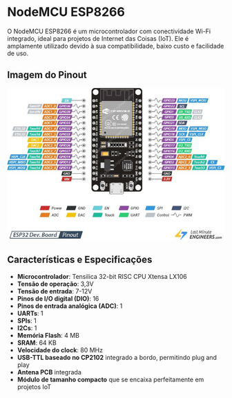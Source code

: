 # NodeMCU ESP8266

O NodeMCU ESP8266 é um microcontrolador com conectividade Wi-Fi integrado, ideal para projetos de Internet das Coisas (IoT). Ele é amplamente utilizado devido à sua compatibilidade, baixo custo e facilidade de uso.

## Imagem do Pinout
![Pinout ESP8266](pinout-esp8266.jpg)

## Características e Especificações

- **Microcontrolador**: Tensilica 32-bit RISC CPU Xtensa LX106
- **Tensão de operação**: 3,3V
- **Tensão de entrada**: 7-12V
- **Pinos de I/O digital (DIO)**: 16
- **Pinos de entrada analógica (ADC)**: 1
- **UARTs**: 1
- **SPIs**: 1
- **I2Cs**: 1
- **Memória Flash**: 4 MB
- **SRAM**: 64 KB
- **Velocidade do clock**: 80 MHz
- **USB-TTL baseado no CP2102** integrado a bordo, permitindo plug and play
- **Antena PCB** integrada
- **Módulo de tamanho compacto** que se encaixa perfeitamente em projetos IoT

